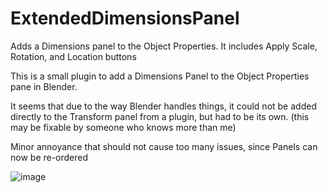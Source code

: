 # ExtendedDimensionsPanel

Adds a Dimensions panel to the Object Properties. It includes Apply Scale, Rotation, and Location buttons

This is a small plugin to add a Dimensions Panel to the Object Properties pane in Blender.

It seems that due to the way Blender handles things, it could not be added directly to the Transform panel from a plugin, but had to be its own. (this may be fixable by someone who knows more than me)

Minor annoyance that should not cause too many issues, since Panels can now be re-ordered

![image](https://github.com/Hunanbean-Collective/ExtendedDimensionsPanel/assets/71809825/452b42eb-e657-462d-bc86-10a40e2e518a)

